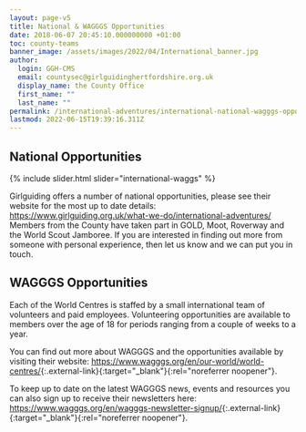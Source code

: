 ```yaml
---
layout: page-v5
title: National & WAGGGS Opportunities
date: 2018-06-07 20:45:10.000000000 +01:00
toc: county-teams
banner_image: /assets/images/2022/04/International_banner.jpg
author:
  login: GGH-CMS
  email: countysec@girlguidinghertfordshire.org.uk
  display_name: the County Office
  first_name: ""
  last_name: ""
permalink: /international-adventures/international-national-wagggs-opportunities/
lastmod: 2022-06-15T19:39:16.311Z
---
```

## National Opportunities

{% include slider.html slider="international-waggs" %}

Girlguiding offers a number of national opportunities, please see their website for the most up to date details: <a href="https://www.girlguiding.org.uk/what-we-do/international-adventures/" target="_blank" rel="noopener">https://www.girlguiding.org.uk/what-we-do/international-adventures/</a> Members from the County have taken part in GOLD, Moot, Roverway and the World Scout Jamboree. If you are interested in finding out more from someone with personal experience, then let us know and we can put you in touch.

## WAGGGS Opportunities

Each of the World Centres is staffed by a small international team of volunteers and paid employees.  Volunteering opportunities are available to members over the age of 18 for periods ranging from a couple of weeks to a year.

You can find out more about WAGGGS and the opportunities available by visiting their website: <https://www.wagggs.org/en/our-world/world-centres/>{:.external-link}{:target="_blank"}{:rel="noreferrer noopener"}.

To keep up to date on the latest WAGGGS news, events and resources you can also sign up to receive their newsletters here: <https://www.wagggs.org/en/wagggs-newsletter-signup/>{:.external-link}{:target="_blank"}{:rel="noreferrer noopener"}.
